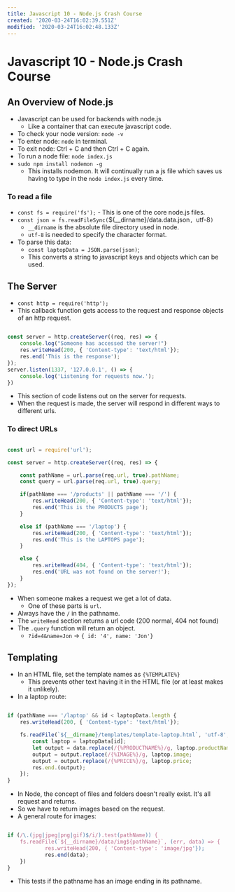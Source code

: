 ```yaml
---
title: Javascript 10 - Node.js Crash Course
created: '2020-03-24T16:02:39.551Z'
modified: '2020-03-24T16:02:48.133Z'
---
```


# Javascript 10 - Node.js Crash Course

## An Overview of Node.js

* Javascript can be used for backends with node.js
    * Like a container that can execute javascript code.
* To check your node version: `node -v`
* To enter node: `node` in terminal.
* To exit node: Ctrl + C and then Ctrl + C again.
* To run a node file: `node index.js`
* `sudo npm install nodemon -g`
    * This installs nodemon. It will continually run a js file which saves us having to type in the `node index.js` every time.

### To read a file

* `const fs = require('fs');` - This is one of the core node.js files.
* `const json = fs.readFileSync(`${__dirname}/data.data.json`, `utf-8`)`
    * `__dirname` is the absolute file directory used in node.
    * `utf-8` is needed to specify the character format.
* To parse this data:
    * `const laptopData = JSON.parse(json)`;
    * This converts a string to javascript keys and objects which can be used.

## The Server

* `const http = require('http');`
* This callback function gets access to the request and response objects of an http request.

```javascript

const server = http.createServer((req, res) => {
    console.log("Someone has accessed the server!")
    res.writeHead(200, { 'Content-type': 'text/html'});
    res.end('This is the response');
});
server.listen(1337, '127.0.0.1', () => {
    console.log('Listening for requests now.');
})
```

* This section of code listens out on the server for requests.
* When the request is made, the server will respond in different ways to different urls.

### To direct URLs

```javascript

const url = require('url');

const server = http.createServer((req, res) => {

    const pathName = url.parse(req.url, true).pathName;
    const query = url.parse(req.url, true).query;

    if(pathName === '/products' || pathName === '/') {
        res.writeHead(200, { 'Content-type': 'text/html'});
        res.end('This is the PRODUCTS page');
    }

    else if (pathName === '/laptop') {
        res.writeHead(200, { 'Content-type': 'text/html'});
        res.end('This is the LAPTOPS page');
    }

    else {
        res.writeHead(404, { 'Content-type': 'text/html'});
        res.end('URL was not found on the server!');
    }
});

```

* When someone makes a request we get a lot of data.
    * One of these parts is `url`.
* Always have the `/` in the pathname.
* The `writeHead` section returns a url code (200 normal, 404 not found)
* The `.query` function will return an object.
    * `?id=4&name=Jon` -> `{ id: '4', name: 'Jon'}`

## Templating

* In an HTML file, set the template names as `{%TEMPLATE%}`
    * This prevents other text having it in the HTML file (or at least makes it unlikely).
* In a laptop route:

```javascript

if (pathName === '/laptop' && id < laptopData.length {
    res.writeHead(200, { 'Content-type': 'text/html'});

    fs.readFile(`${__dirname}/templates/template-laptop.html`, 'utf-8', (err, data) => {
        const laptop = laptopData[id];
        let output = data.replace(/{%PRODUCTNAME%}/g, laptop.productName);
        output = output.replace(/{%IMAGE%}/g, laptop.image;
        output = output.replace(/{%PRICE%}/g, laptop.price;
        res.end.(output);
    });
}

```

* In Node, the concept of files and folders doesn't really exist. It's all request and returns.
* So we have to return images based on the request.
* A general route for images:

```javascript

if (/\.(jpg|jpeg|png|gif)$/i/).test(pathName)) {
    fs.readFile(`${__dirname}/data/img${pathName}`, (err, data) => {
            res.writeHead(200, { 'Content-type': 'image/jpg'});
            res.end(data);
    })
}

```
* This tests if the pathname has an image ending in its pathname.